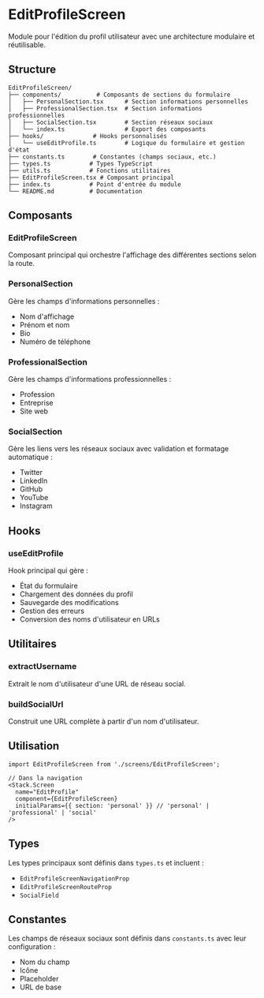 # EditProfileScreen

Module pour l'édition du profil utilisateur avec une architecture modulaire et réutilisable.

## Structure

```
EditProfileScreen/
├── components/          # Composants de sections du formulaire
│   ├── PersonalSection.tsx      # Section informations personnelles
│   ├── ProfessionalSection.tsx  # Section informations professionnelles
│   ├── SocialSection.tsx        # Section réseaux sociaux
│   └── index.ts                 # Export des composants
├── hooks/              # Hooks personnalisés
│   └── useEditProfile.ts        # Logique du formulaire et gestion d'état
├── constants.ts        # Constantes (champs sociaux, etc.)
├── types.ts           # Types TypeScript
├── utils.ts           # Fonctions utilitaires
├── EditProfileScreen.tsx # Composant principal
├── index.ts           # Point d'entrée du module
└── README.md          # Documentation
```

## Composants

### EditProfileScreen
Composant principal qui orchestre l'affichage des différentes sections selon la route.

### PersonalSection
Gère les champs d'informations personnelles :
- Nom d'affichage
- Prénom et nom
- Bio
- Numéro de téléphone

### ProfessionalSection
Gère les champs d'informations professionnelles :
- Profession
- Entreprise
- Site web

### SocialSection
Gère les liens vers les réseaux sociaux avec validation et formatage automatique :
- Twitter
- LinkedIn
- GitHub
- YouTube
- Instagram

## Hooks

### useEditProfile
Hook principal qui gère :
- État du formulaire
- Chargement des données du profil
- Sauvegarde des modifications
- Gestion des erreurs
- Conversion des noms d'utilisateur en URLs

## Utilitaires

### extractUsername
Extrait le nom d'utilisateur d'une URL de réseau social.

### buildSocialUrl
Construit une URL complète à partir d'un nom d'utilisateur.

## Utilisation

```tsx
import EditProfileScreen from './screens/EditProfileScreen';

// Dans la navigation
<Stack.Screen 
  name="EditProfile" 
  component={EditProfileScreen}
  initialParams={{ section: 'personal' }} // 'personal' | 'professional' | 'social'
/>
```

## Types

Les types principaux sont définis dans `types.ts` et incluent :
- `EditProfileScreenNavigationProp`
- `EditProfileScreenRouteProp`
- `SocialField`

## Constantes

Les champs de réseaux sociaux sont définis dans `constants.ts` avec leur configuration :
- Nom du champ
- Icône
- Placeholder
- URL de base 